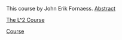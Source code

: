 This course by John Erik Fornaess.
 [Abstract](https://github.com/FornaessL2course/FornaessL2course.github.io/raw/master/The%20Abstract%20for%20L%5E2%20course.pdf)
 


[The L^2 Course](https://github.com/FornaessL2course/FornaessL2course.github.io/raw/master/John%20Erik%20Fornaess%20L%5E2%20Course1%20.pdf)

[Course](https://github.com/FornaessL2course/FornaessL2course.github.io/raw/master/John%20Erik%20Fornaess%20L%5E2%20Course.pdf)


